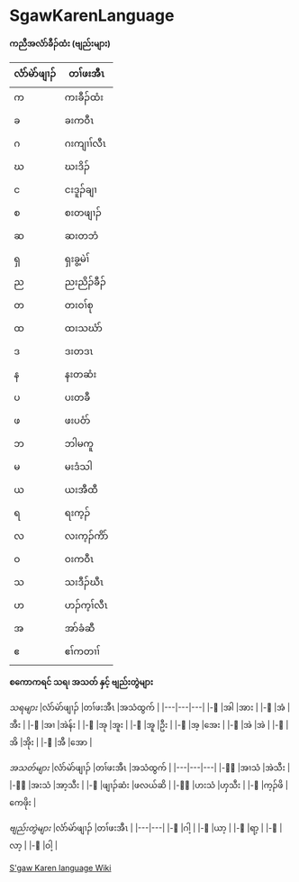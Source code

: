 # SgawKarenLanguage

**ကညီအလံာ်ခီၣ်ထံး (ဗျည်းများ)**

|လံာ်မဲာ်ဖျၢၣ်  |တၢ်ဖးအီၤ |
|---|---|
|က  |ကးခီၣ်ထံး  |
|ခ  |ခးကဝီၤ |
|ဂ  |ဂးကျၢၢ်လီၤ |
|ဃ  |ဃးဒိၣ် |
|င  |ငးဒူၣ်ချၢ  |
|စ  |စးတဖျၢၣ် |
|ဆ  |ဆးတဘံ  |
|ရှ |ရှးခွ့မဲၢ် |
|ည  |ညးညိၣ်ခီၣ် |
|တ  |တးဝၢ်စု  |
|ထ  |ထးသဃံာ်  |
|ဒ  |ဒးတဒၤ  |
|န  |နးတဆံး |
|ပ  |ပးတခီ  |
|ဖ  |ဖးပဝံာ်  |
|ဘ  |ဘါမကူ  |
|မ  |မးဒံသါ |
|ယ  |ယးအီထီ |
|ရ  |ရးက့ၣ် |
|လ  |လးက့ၣ်ကိာ် |
|ဝ  |ဝးကဝီၤ |
|သ  |သးဒီၣ်ဃီၤ  |
|ဟ  |ဟၣ်က့ၢ်လီၤ |
|အ  |အာ်ခံဆီ  |
|ဧ  |ဧၢ်ကတၢၢ် |


**စကောကရင် သရ၊ အသတ် နှင့် ဗျည်းတွဲများ**

*သရများ*
|လံာ်မဲာ်ဖျၢၣ်  |တၢ်ဖးအီၤ |အသံထွက်  |
|---|---|---|
|-ါ |အါ |အား  |
|-ံ |အံ |အီး  |
|-ၢ |အၢ |အဲန်း  |
|-ု |အု |အူး  |
|-ူ |အူ |ဦး  |
|-့ |အ့ |အေး  |
|-ဲ |အဲ |အဲ |
|-ိ |အိ |အိုး |
|-ီ |အီ |အော  |

*အသတ်များ*
|လံာ်မဲာ်ဖျၢၣ်  |တၢ်ဖးအီၤ |အသံထွက်  |
|---|---|---|
|-ၢ်  |အၢသံ |အဲသီး  |
|-ာ်  |အးသံ |အာ့သီး |
|-း |ဖျၢၣ်ဆံး |ဖလယ်ဆိ |
|-ၣ်  |ဟးသံ |ဟှသီး  |
|-ၤ |က့ၣ်ဖိ |ကေဖိုး |

*ဗျည်းတွဲများ* 
|လံာ်မဲာ်ဖျၢၣ်  |တၢ်ဖးအီၤ |
|---|---|
|-ှ |ဂါ့  |
|-ၠ |ယာ့  |
|-ြ |ရာ့  |
|-ျ |လာ့  |
|-ွ |ဝါ့  |

[S'gaw Karen language Wiki](https://en.wikipedia.org/wiki/S%27gaw_Karen_language)
